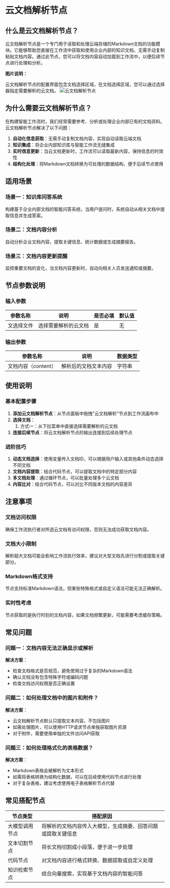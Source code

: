 # 云文档解析节点
## 什么是云文档解析节点？
云文档解析节点是一个专门用于读取和处理云端存储的Markdown文档的功能模块。它能够帮助您直接在工作流中获取和使用企业内部的知识文档，无需手动复制粘贴文档内容。通过此节点，您可以将文档内容自动加载到工作流中，以便后续节点进行处理和分析。

**图片说明：**

云文档解析节点的配置界面包含文档选择区域，在文档选择区域，您可以通过选择器指定需要解析的云文档。
![云文档解析节点](https://cdn.letsmagic.cn/static/img/Cloud-document-parsing.png)

## 为什么需要云文档解析节点？
在构建智能工作流时，我们经常需要参考、分析或处理企业内部已有的文档资料。云文档解析节点解决了以下问题：
1. **自动化信息获取**：无需手动复制文档内容，实现自动读取云端文档
2. **知识集成**：将企业内部知识库与智能工作流无缝集成
3. **实时信息更新**：当云文档更新时，工作流可以读取最新内容，保持信息的时效性
4. **结构化处理**：将Markdown文档转换为可处理的数据结构，便于后续节点使用
## 适用场景
### 场景一：知识库问答系统
构建基于企业内部文档的智能问答系统，当用户提问时，系统自动从相关文档中提取信息并生成答案。
### 场景二：文档内容分析
自动分析企业文档内容，提取关键信息、统计数据或生成摘要报告。
### 场景三：文档内容更新提醒
监控重要文档的变化，当文档内容更新时，自动向相关人员发送通知或摘要。
## 节点参数说明
### 输入参数
|参数名称|说明|是否必填|默认值|
|---|---|---|---|
|文选择文件|选择需要解析的云文档|是|无|

### 输出参数
|参数名称|说明|数据类型|
|---|---|---|
|文档内容（content）|解析后的文档文本内容|字符串|

## 使用说明
### 基本配置步骤
1. **添加云文档解析节点**：从节点面板中拖拽"云文档解析"节点到工作流画布中
2. **选择文档**：
    1. 方式一：从下拉菜单中直接选择需要解析的云文档
3. **连接后续节点**：将云文档解析节点的输出连接到后续处理节点
### 进阶技巧
1. **动态文档选择**：使用变量传入文档ID，可以根据用户输入或其他条件动态选择不同文档
2. **文档内容提取**：结合代码节点，可以提取文档中的特定部分内容
3. **多文档处理**：通过循环节点，可以批量处理多个云文档
4. **内容比对**：结合代码节点，可以对比不同版本文档的内容差异
## 注意事项
### 文档访问权限
确保工作流执行者对所选云文档有访问权限，否则无法成功获取文档内容。
### 文档大小限制
解析超大文档可能会影响工作流执行效率，建议对大型文档先进行分割或提取关键部分。
### Markdown格式支持
节点支持标准Markdown语法，但某些特殊格式或自定义语法可能无法正确解析。
### 实时性考虑
节点获取的是执行时刻的文档内容，如果文档频繁更新，可能需要考虑缓存策略。
## 常见问题
### 问题一：文档内容无法正确显示或解析

**解决方案**：
- 检查文档格式是否规范，避免使用过于复杂的Markdown语法
- 确认文档没有包含特殊字符或编码问题
- 检查文档访问权限是否正确设置
### 问题二：如何处理文档中的图片和附件？

**解决方案**：
- 云文档解析节点默认只提取文本内容，不包括图片
- 如需处理图片，可以使用HTTP请求节点单独获取图片资源
- 对于附件，需要使用单独的文件访问API获取
### 问题三：如何处理格式化的表格数据？

**解决方案**：
- Markdown表格会被解析为文本形式
- 如需将表格转换为结构化数据，可以在后续使用代码节点进行处理
- 对于复杂表格，建议考虑使用电子表格解析节点代替
## 常见搭配节点
|**节点类型**|**搭配原因**|
|---|---|
|大模型调用节点|将解析的文档内容传入大模型，生成摘要、回答问题或提取关键信息|
|文本切割节点|将长文档切割成小段落，便于进一步处理|
|代码节点|对文档内容进行格式转换、数据提取或自定义处理|
|知识检索节点|结合向量搜索，实现基于文档内容的智能问答|